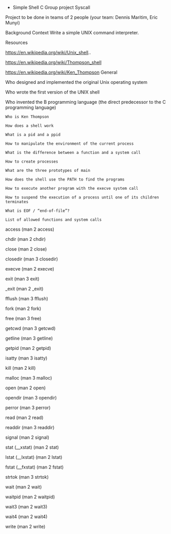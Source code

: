 - Simple Shell C Group project Syscall

Project to be done in teams of 2 people (your team: Dennis Maritim, Eric Munyi)

Background Context Write a simple UNIX command interpreter.

Resources



https://en.wikipedia.org/wiki/Unix_shell..

https://en.wikipedia.org/wiki/Thompson_shell

https://en.wikipedia.org/wiki/Ken_Thompson General

Who designed and implemented the original Unix operating system

Who wrote the first version of the UNIX shell

Who invented the B programming language (the direct predecessor to the C programming language)

	Who is Ken Thompson

	How does a shell work

	What is a pid and a ppid

	How to manipulate the environment of the current process

	What is the difference between a function and a system call

	How to create processes

	What are the three prototypes of main

	How does the shell use the PATH to find the programs

	How to execute another program with the execve system call

	How to suspend the execution of a process until one of its children terminates

	What is EOF / “end-of-file”?

	List of allowed functions and system calls



access (man 2 access)

chdir (man 2 chdir)

close (man 2 close)

closedir (man 3 closedir)

execve (man 2 execve)

exit (man 3 exit)

_exit (man 2 _exit)

fflush (man 3 fflush)

fork (man 2 fork)

free (man 3 free)

getcwd (man 3 getcwd)

getline (man 3 getline)

getpid (man 2 getpid)

isatty (man 3 isatty)

kill (man 2 kill)

malloc (man 3 malloc)

open (man 2 open)

opendir (man 3 opendir)

perror (man 3 perror)

read (man 2 read)

readdir (man 3 readdir)

signal (man 2 signal)

stat (__xstat) (man 2 stat)

lstat (__lxstat) (man 2 lstat)

fstat (__fxstat) (man 2 fstat)

strtok (man 3 strtok)

wait (man 2 wait)

waitpid (man 2 waitpid)

wait3 (man 2 wait3)

wait4 (man 2 wait4)

write (man 2 write)
